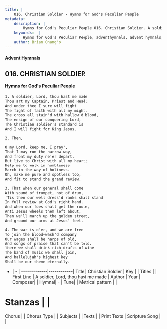 ```yaml
---
title: |
    016. Christian Soldier - Hymns for God's Peculiar People
metadata:
    description: |
        Hymns for God's Peculiar People 016. Christian Soldier. A soldier, Lord, thou hast me made Thou art my Captain, Priest and Head; And under thee I sure will fight The fight of faith with all my might. The cross all stain'd with hallow'd blood, The ensign of our conquering Lord, The Christian soldier's standard is, And I will fight for King Jesus.  
    keywords:  |
        Hymns for God's Peculiar People, adventhymnals, advent hymnals, Christian Soldier, A soldier, Lord, thou hast me made. 
    author: Brian Onang'o
---
```

#### Advent Hymnals
## 016. CHRISTIAN SOLDIER
####  Hymns for God's Peculiar People
```txt
1. A soldier, Lord, thou hast me made
Thou art my Captain, Priest and Head;
And under thee I sure will fight
The fight of faith with all my might.
The cross all stain'd with hallow'd blood,
The ensign of our conquering Lord,
The Christian soldier's standard is,
And I will fight for King Jesus.

2. Then, 

0 my Lord, keep me, I pray',
That I may run the narrow way,
And front my duty ne'er depart.
But live to Christ with all my heart;
Help me to walk in humbleness
March in the way of holiness.
Oh, make me pure and spotless too,
And fit to stand the grand review.

3. That when our general shall come,
With sound of trumpet, not of drum,
'Tis then our well dress'd ranks shall stand
In full review at God's right hand.
And when our foes shall get the route,
Anti Jesus wheels them left about,
Then we'll march up the golden street,
And ground our arms at Jesus' feet.

4. The war is o'er, and we are free
To join the blood—wash'd company
Our wages shall be harps of old,
And songs of praise that can't be told.
There we shall drink rich drafts of wine
The band of music we shall join,
And hallelujah's highest key
Shall be our theme eternally.


```
- |   -  |
-------------|------------|
Title | Christian Soldier |
Key |  |
Titles |  |
First Line | A soldier, Lord, thou hast me made |
Author | 
Year | 
Composer|  |
Hymnal|  - |
Tune|  |
Metrical pattern | |
# Stanzas |  |
Chorus |  |
Chorus Type |  |
Subjects |  |
Texts |  |
Print Texts | 
Scripture Song |  |
    
